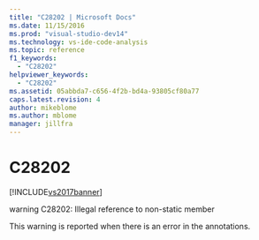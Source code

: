 ```yaml
---
title: "C28202 | Microsoft Docs"
ms.date: 11/15/2016
ms.prod: "visual-studio-dev14"
ms.technology: vs-ide-code-analysis
ms.topic: reference
f1_keywords: 
  - "C28202"
helpviewer_keywords: 
  - "C28202"
ms.assetid: 05abbda7-c656-4f2b-bd4a-93805cf80a77
caps.latest.revision: 4
author: mikeblome
ms.author: mblome
manager: jillfra
---
```

# C28202
[!INCLUDE[vs2017banner](../includes/vs2017banner.md)]

warning C28202: Illegal reference to non-static member  
  
 This warning is reported when there is an error in the annotations.
